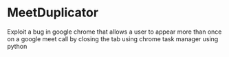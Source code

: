 # MeetDuplicator
Exploit a bug in google chrome that allows a user to appear more than once on a google meet call by closing the tab using chrome task manager using python
